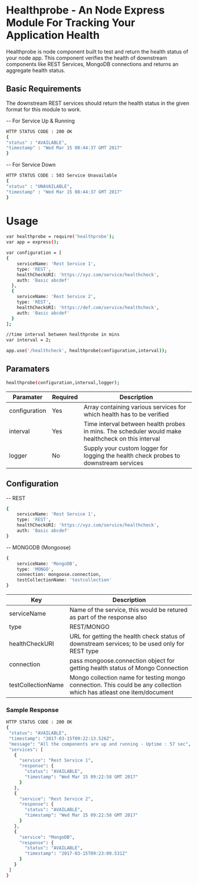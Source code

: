 # Healthprobe - An Node Express Module For Tracking Your Application Health

Healthprobe is node component built to test and return the health status of your node app. This component verifies the health of downstream components like REST Services, MongoDB connections and returns an aggregate health status.

## Basic Requirements
The downstream REST services should return the health status in the given format for this module to work.

-- For Service Up & Running
```sh
HTTP STATUS CODE : 200 OK
{
"status" : "AVAILABLE",
"timestamp" : "Wed Mar 15 08:44:37 GMT 2017"
}
```

-- For Service Down
```sh
HTTP STATUS CODE : 503 Service Unavailable
{
"status" : "UNAVAILABLE",
"timestamp" : "Wed Mar 15 08:44:37 GMT 2017"
}
```

# Usage

```sh
var healthprobe = require('healthprobe');
var app = express();

var configuration = [
{
    serviceName: 'Rest Service 1',
    type: 'REST',
    healthCheckURI: 'https://xyz.com/service/healthcheck',
    auth: 'Basic abcdef'
  },
  {
    serviceName: 'Rest Service 2',
    type: 'REST',
    healthCheckURI: 'https://def.com/service/healthcheck',
    auth: 'Basic abcdef'
  }
];

//time interval between healthprobe in mins
var interval = 2;

app.use('/healthcheck', healthprobe(configuration,interval));
```

## Paramaters
```sh
healthprobe(configuration,interval,logger);
```
| Paramater | Required | Description |
| --------- | -------- | ----------- |
| configuration | Yes | Array containing various services for which health has to be verified |
| interval | Yes | Time interval between health probes in mins. The scheduler would make healthcheck on this interval |
| logger | No | Supply your custom logger for logging the health check probes to downstream services |


## Configuration

-- REST
```sh
{
    serviceName: 'Rest Service 1',
    type: 'REST',
    healthCheckURI: 'https://xyz.com/service/healthcheck',
    auth: 'Basic abcdef'
}
```
-- MONGODB (Mongoose)
```sh
{
    serviceName: 'MongoDB',
    type: 'MONGO',
    connection: mongoose.connection,
    testCollectionName: 'testcollection'
}
```

 | Key | Description |
 | --- | ----------- |
 | serviceName | Name of the service, this would be retured as part of the response also |
 | type | REST/MONGO |
 | healthCheckURI | URL for getting the health check status of downstream services; to be used only for REST type |
 | connection | pass mongoose.connection object for getting health status of Mongo Connection |
 | testCollectionName | Mongo collection name for testing mongo connection. This could be any collection which has atleast one item/document |

 ### Sample Response
 ```sh
 HTTP STATUS CODE : 200 OK
 {
  "status": "AVAILABLE",
  "timestamp": "2017-03-15T09:22:13.526Z",
  "message": "All the components are up and running - Uptime : 57 sec",
  "services": [
    {
      "service": "Rest Service 1",
      "response": {
        "status": "AVAILABLE",
        "timestamp": "Wed Mar 15 09:22:58 GMT 2017"
      }
    },
    {
      "service": "Rest Service 2",
      "response": {
        "status": "AVAILABLE",
        "timestamp": "Wed Mar 15 09:22:58 GMT 2017"
      }
    },
    {
      "service": "MongoDB",
      "response": {
        "status": "AVAILABLE",
        "timestamp": "2017-03-15T09:23:00.531Z"
      }
    }
  ]
}
 ```